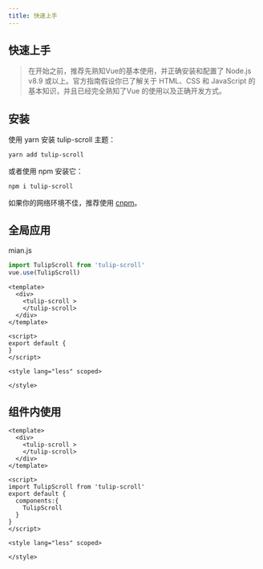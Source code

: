 ```yaml
---
title: 快速上手
---
```


## 快速上手

> 在开始之前，推荐先熟知Vue的基本使用，并正确安装和配置了 Node.js v8.9 或以上。官方指南假设你已了解关于 HTML、CSS 和 JavaScript 的基本知识，并且已经完全熟知了Vue 的使用以及正确开发方式。

## 安装
使用 yarn 安装 tulip-scroll 主题：
```sh
yarn add tulip-scroll
```
或者使用 npm 安装它：
```sh
npm i tulip-scroll
```

如果你的网络环境不佳，推荐使用 [cnpm](https://github.com/cnpm/cnpm)。

## 全局应用
mian.js
```js
import TulipScroll from 'tulip-scroll'
vue.use(TulipScroll)
```

```vue
<template>
  <div>
    <tulip-scroll >
    </tulip-scroll>
  </div>
</template>

<script>
export default {
}
</script>

<style lang="less" scoped>

</style>

```
## 组件内使用
```vue
<template>
  <div>
    <tulip-scroll >
    </tulip-scroll>
  </div>
</template>

<script>
import TulipScroll from 'tulip-scroll'
export default {
  components:{
    TulipScroll
  }
}
</script>

<style lang="less" scoped>

</style>

```

